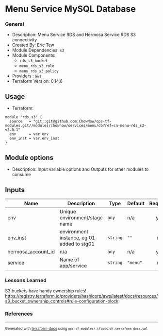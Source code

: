 <!-- BEGIN_TF_DOCS -->
# Menu Service MySQL Database

### General

* Description: Menu Service RDS and Hermosa Service RDS S3 connectivity
* Created By: Eric Tew
* Module Dependencies: `s3`
* Module Components:
  * `rds_s3_bucket`
  * `menu_rds_s3_role`
  * `menu_rds_s3_policy`
* Providers : `aws`
* Terraform Version: 0.14.6

## Usage

* Terraform:

```hcl
module "rds_s3" {
  source   = "git::git@github.com:ChowNow/ops-tf-modules.git//modules/chownow/services/menu/db?ref=cn-menu-rds_s3-v2.0.1"
  env      = var.env
  env_inst = var.env_inst
}
```

## Module options

* Description: Input variable options and Outputs for other modules to consume

## Inputs

| Name | Description | Type | Default | Required |
|------|-------------|------|---------|:--------:|
| env | Unique environment/stage name | `any` | n/a | yes |
| env\_inst | environment instance, eg 01 added to stg01 | `string` | `""` | no |
| hermosa\_account\_id | n/a | `any` | n/a | yes |
| service | Name of app/service | `string` | `"menu"` | no |



### Lessons Learned
S3 buckets have handy ownership rules! https://registry.terraform.io/providers/hashicorp/aws/latest/docs/resources/s3_bucket_ownership_controls#rule-configuration-block

### References

---

<sub>Generated with [terraform-docs](https://terraform-docs.io/) using `ops-tf-modules/.tfdocs.d/.terraform-docs.yml`<sub>
<!-- END_TF_DOCS -->